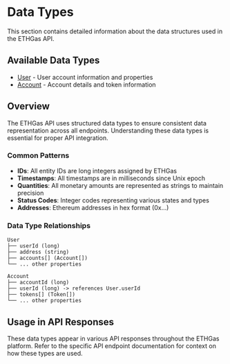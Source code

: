 # Data Types

This section contains detailed information about the data structures used in the ETHGas API.

## Available Data Types

- [User](/docs/reference/data-types/user) - User account information and properties
- [Account](/docs/reference/data-types/account) - Account details and token information

## Overview

The ETHGas API uses structured data types to ensure consistent data representation across all endpoints. Understanding these data types is essential for proper API integration.

### Common Patterns

- **IDs**: All entity IDs are long integers assigned by ETHGas
- **Timestamps**: All timestamps are in milliseconds since Unix epoch
- **Quantities**: All monetary amounts are represented as strings to maintain precision
- **Status Codes**: Integer codes representing various states and types
- **Addresses**: Ethereum addresses in hex format (0x...)

### Data Type Relationships

```
User
├── userId (long)
├── address (string)
├── accounts[] (Account[])
└── ... other properties

Account
├── accountId (long)
├── userId (long) -> references User.userId
├── tokens[] (Token[])
└── ... other properties
```

## Usage in API Responses

These data types appear in various API responses throughout the ETHGas platform. Refer to the specific API endpoint documentation for context on how these types are used.

